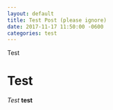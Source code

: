 ```yaml
---
layout: default
title: Test Post (please ignore)
date: 2017-11-17 11:50:00 -0600
categories: test 
---
```

Test
# Test
*Test* **test**
